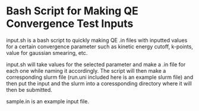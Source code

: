 # Bash Script for Making QE Convergence Test Inputs

input.sh is a bash script to quickly making QE .in files with inputted values for a certain convergence parameter such as kinetic energy cutoff, k-points, value for gaussian smearing, etc.

input.sh will take values for the selected parameter and make a .in file for each one while naming it accordingly. The script will then make a corresponding slurm file (run.uni included here is an example slurm file) and then put the input and the slurm into a coressponding directory where it will then be submitted. 

sample.in is an example input file. 
